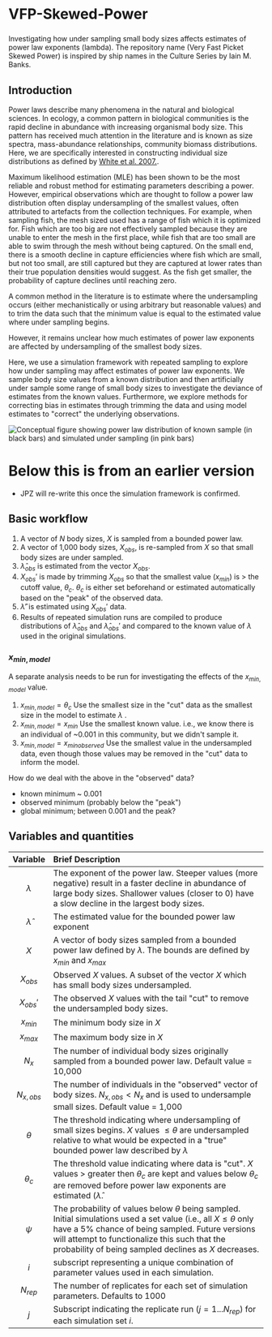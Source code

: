 # VFP-Skewed-Power

###   

Investigating how under sampling small body sizes affects estimates of power law exponents (lambda). The repository name (Very Fast Picket Skewed Power) is inspired by ship names in the Culture Series by Iain M. Banks. 

## Introduction  

Power laws describe many phenomena in the natural and biological sciences. In ecology, a common pattern in biological communities is the rapid decline in abundance with increasing organismal body size. This pattern has received much attention in the literature and is known as size spectra, mass-abundance relationships, community biomass distributions. Here, we are specifically interested in constructing individual size distributions as defined by [White et al. 2007.](https://www.cell.com/ajhg/abstract/S0169-5347(07)00098-5). 

Maximum likelihood estimation (MLE) has been shown to be the most reliable and robust method for estimating parameters describing a power. However, empirical observations which are thought to follow a power law distribution often display undersampling of the smallest values, often attributed to artefacts from the collection techniques. For example, when sampling fish, the mesh sized used has a range of fish which it is optimized for. Fish which are too big are not effectively sampled because they are unable to enter the mesh in the first place, while fish that are too small are able to swim through the mesh without being captured. On the small end, there is a smooth decline in capture efficiencies where fish which are small, but not too small, are still captured but they are captured at lower rates than their true population densities would suggest. As the fish get smaller, the probability of capture declines until reaching zero. 

A common method in the literature is to estimate where the undersampling occurs (either mechanistically or using arbitrary but reasonable values) and to trim the data such that the minimum value is equal to the estimated value where under sampling begins. 

However, it remains unclear how much estimates of power law exponents are affected by undersampling of the smallest body sizes. 

Here, we use a simulation framework with repeated sampling to explore how under sampling may affect estimates of power law exponents. We sample body size values from a known distribution and then artificially under sample some range of small body sizes to investigate the deviance of estimates from the known values. Furthermore, we explore methods for correcting bias in estimates through trimming the data and using model estimates to "correct" the underlying observations. 

![Conceptual figure showing power law distribution of known sample (in black bars) and simulated under sampling (in pink bars)]("plots/under_sample_conceptual.png")

# Below this is from an earlier version  

* JPZ will re-write this once the simulation framework is confirmed.  

## Basic workflow  

1. A vector of $N$ body sizes, $X$ is sampled from a bounded power law.  
2. A vector of 1,000 body sizes, $X_{obs}$, is re-sampled from $X$ so that small body sizes are under sampled. 
3. $\hat \lambda_{obs}$ is estimated from the vector $X_{obs}$.  
4. $X_{obs}'$ is made by trimming $X_{obs}$ so that the smallest value ($x_{min}$) is $\gt$ the cutoff value, $\theta_c$. $\theta_c$ is either set beforehand or estimated automatically based on the "peak" of the observed data.   
5. $\hat \lambda'$ is estimated using $X_{obs}'$ data.  
6. Results of repeated simulation runs are compiled to produce distributions of $\hat \lambda_{obs}$ and $\hat \lambda_{obs}'$ and compared to the known value of $\lambda$ used in the original simulations.   


### $x_{min, model}$  
A separate analysis needs to be run for investigating the effects of the $x_{min, model}$ value.  

1. $x_{min, model} = \theta_c$  Use the smallest size in the "cut" data as the smallest size in the model to estimate $\lambda$ .  
2. $x_{min, model} = x_{min}$  Use the smallest known value. i.e., we know there is an individual of ~0.001 in this community, but we didn't sample it.  
3. $x_{min, model} = x_{min observed}$  Use the smallest value in the undersampled data, even though those values may be removed in the "cut" data to inform the model.  

How do we deal with the above in the "observed" data?  
* known minimum ~ 0.001  
* observed minimum (probably below the "peak")  
* global minimum; between 0.001 and the peak?


## Variables and quantities  

| Variable  | Brief Description |
|  :----:   |:------------------|
| $\lambda$ |The exponent of the power law. Steeper values (more negative) result in a faster decline in abundance of large body sizes. Shallower values (closer to 0) have a slow decline in the largest body sizes. |
| $\hat \lambda$ | The estimated value for the bounded power law exponent | 
| $X$  | A vector of body sizes sampled from a bounded power law defined by $\lambda$. The bounds are defined by $x_{min}$ and $x_{max}$ |
| $X_{obs}$| Observed $X$ values. A subset of the vector $X$ which has small body sizes undersampled. |
|$X_{obs}'$| The observed $X$ values with the tail "cut" to remove the undersampled body sizes. |
| $x_{min}$ | The minimum body size in $X$ |
| $x_{max}$ | The maximum body size in $X$ |
|$N_x$| The number of individual body sizes originally sampled from a bounded power law. Default value = 10,000 |
|$N_{x, obs}$| The number of individuals in the "observed" vector of body sizes. $N_{x, obs} < N_x$ and is used to undersample small sizes. Default value = 1,000|
| $\theta$  | The threshold indicating where undersampling of small sizes begins. $X$ values $\le \theta$ are undersampled relative to what would be expected in a "true" bounded power law described by $\lambda$ |
| $\theta_c$ | The threshold value indicating where data is "cut". $X$ values $\gt$ greater then $\theta_c$ are kept and values below $\theta_c$  are removed before power law exponents are estimated ($\hat \lambda$. |
| $\psi$ | The probability of values below $\theta$ being sampled. Initial simulations used a set value (i.e., all $X \le \theta$ only have a 5% chance of being sampled. Future versions will attempt to functionalize this such that the probability of being sampled declines as $X$ decreases. |
|$i$| subscript representing a unique combination of parameter values used in each simulation. |
|$N_{rep}$|The number of replicates for each set of simulation parameters. Defaults to 1000|
|$j$| Subscript indicating the replicate run ($j = 1...N_{rep}$) for each simulation set $i$. |
